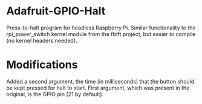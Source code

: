 Adafruit-GPIO-Halt
==================

Press-to-halt program for headless Raspberry Pi. Similar functionality to the rpi_power_switch kernel module from the fbtft project, but easier to compile (no kernel headers needed).

# Modifications
Added a second argument, the time (in milliseconds) that the button should be kept pressed for halt to start.
First argument, which was present in the original, is the GPIO pin (21 by default).
